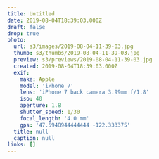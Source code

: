 ```yaml
---
title: Untitled
date: 2019-08-04T18:39:03.000Z
draft: false
drop: true
photo:
  url: s3/images/2019-08-04-11-39-03.jpg
  thumb: s3/thumbs/2019-08-04-11-39-03.jpg
  preview: s3/previews/2019-08-04-11-39-03.jpg
  created: 2019-08-04T18:39:03.000Z
  exif:
    make: Apple
    model: 'iPhone 7'
    lens: 'iPhone 7 back camera 3.99mm f/1.8'
    iso: 40
    aperture: 1.8
    shutter_speed: 1/30
    focal_length: '4.0 mm'
    gps: '47.5948944444444 -122.333375'
  title: null
  caption: null
links: []
---
```

